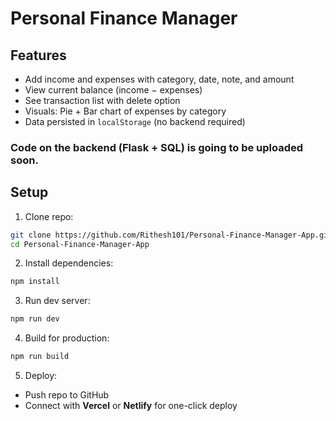 # Personal Finance Manager

## Features
- Add income and expenses with category, date, note, and amount
- View current balance (income − expenses)
- See transaction list with delete option
- Visuals: Pie + Bar chart of expenses by category
- Data persisted in `localStorage` (no backend required)
### Code on the backend (Flask + SQL) is going to be uploaded soon.

## Setup
1. Clone repo:

```bash
git clone https://github.com/Rithesh101/Personal-Finance-Manager-App.git
cd Personal-Finance-Manager-App
```

2. Install dependencies:

```bash
npm install
```

3. Run dev server:

```bash
npm run dev
```

4. Build for production:

```bash
npm run build
```

5. Deploy:
- Push repo to GitHub
- Connect with **Vercel** or **Netlify** for one-click deploy
